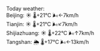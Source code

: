 Today weather:  
Beijing: ☀️   🌡️+21°C 🌬️←7km/h  
Tianjin: ☀️   🌡️+21°C 🌬️↙7km/h  
Shijiazhuang: ☀️   🌡️+22°C 🌬️↑7km/h  
Tangshan: 🌦   🌡️+17°C 🌬️←13km/h  
